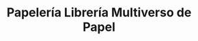 ---
title: "Papelería Librería Multiverso de Papel"
url: /la-cabrera/papeleria-libreria-multiverso-de-papel/
shop: Schreibwaren
---